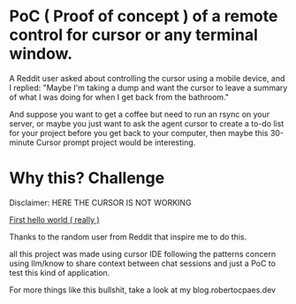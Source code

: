 # PoC ( Proof  of concept ) of a remote control for cursor or any terminal window.

A Reddit user asked about controlling the cursor using a mobile device, and I replied: "Maybe I'm taking a dump and want the cursor to leave a summary of what I was doing for when I get back from the bathroom."

And suppose you want to get a coffee but need to run an rsync on your server, or maybe you just want to ask the agent cursor to create a to-do list for your project before you get back to your computer, then maybe this 30-minute Cursor prompt project would be interesting.

# Why this? Challenge


Disclaimer: HERE THE CURSOR IS NOT WORKING

[First hello world ( really )](https://www.youtube.com/watch?v=GbQ7sQw6sB0) 


Thanks to the random user from Reddit that inspire me to do this.


all this project was made using cursor IDE following the patterns concern using llm/know to share context between chat sessions and just a PoC to test this kind of application.


For more things like this bullshit, take a look at my blog.robertocpaes.dev